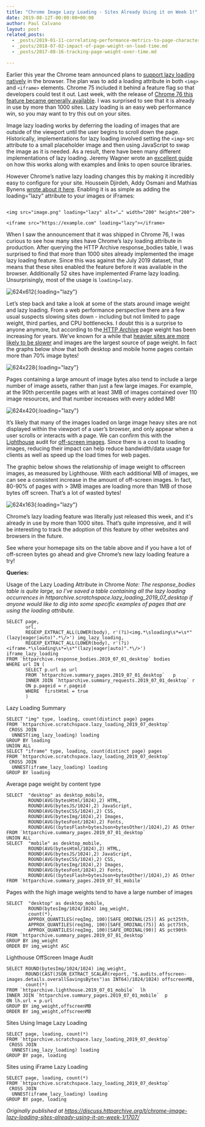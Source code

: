 ```yaml
---
title: "Chrome Image Lazy Loading - Sites Already Using it on Week 1!"
date: 2019-08-12T-00:00:00+00:00
author: Paul Calvano
layout: post
related_posts:
  - _posts/2019-01-11-correlating-performance-metrics-to-page-characteristics.md
  - _posts/2018-07-02-impact-of-page-weight-on-load-time.md
  - _posts/2017-08-16-tracking-page-weight-over-time.md

---
```


Earlier this year the Chrome team announced plans to [support lazy loading natively](https://addyosmani.com/blog/lazy-loading/) in the browser. The plan was to add a loading attribute in both `<img>` and `<iframe>` elements. Chrome 75 included it behind a feature flag so that developers could test it out. Last week, with the release of [Chrome 76 this feature became generally available](https://twitter.com/hdjirdeh/status/1158984255214460928). I was surprised to see that it is already in use by more than 1000 sites. Lazy loading is an easy web performance win, so you may want to try this out on your sites.

Image lazy loading works by deferring the loading of images that are outside of the viewport until the user begins to scroll down the page. Historically, implementations for lazy loading involved setting the `<img>` src attribute to a small placeholder image and then using JavaScript to swap the image as it is needed. As a result, there have been many different implementations of lazy loading. Jeremy Wagner wrote an [excellent guide](https://developers.google.com/web/fundamentals/performance/lazy-loading-guidance/images-and-video/) on how this works along with examples and links to open source libraries.

However Chrome’s native lazy loading changes this by making it incredibly easy to configure for your site. Houssein Djirdeh, Addy Osmani and Mathias Bynens [wrote about it here](https://web.dev/native-lazy-loading). Enabling it is as simple as adding the loading=”lazy” attribute to your images or iFrames:

```

<img src="image.png" loading="lazy" alt="…" width="200" height="200">

<iframe src="https://example.com" loading="lazy"></iframe>

```

When I saw the announcement that it was shipped in Chrome 76, I was curious to see how many sites have Chrome’s lazy loading attribute in production. After querying the HTTP Archive response_bodies table, I was surprised to find that more than 1000 sites already implemented the image lazy loading feature. Since this was against the July 2019 dataset, that means that these sites enabled the feature before it was available in the browser. Additionally 52 sites have implemented iFrame lazy loading. Unsurprisingly, most of the usage is `loading=lazy`.

![624x612](/assets/img/blog/chrome-image-lazy-loading-sites-already-using-it-on-week-1/1.png){:loading="lazy"}

Let’s step back and take a look at some of the stats around image weight and lazy loading. From a web performance perspective there are a few usual suspects slowing sites down - including but not limited to page weight, third parties, and CPU bottlenecks. I doubt this is a surprise to anyone anymore, but according to the[ HTTP Archive](https://httparchive.org/reports/state-of-the-web?start=earliest&end=latest&view=list#bytesTotal) page weight has been increasing for years. We’ve known for a while that [heavier sites are more likely to be slower](https://paulcalvano.com/index.php/2018/07/02/impact-of-page-weight-on-load-time/) and images are the largest source of page weight. In fact the graphs below show that both desktop and mobile home pages contain more than 70% image bytes!

![624x228](/assets/img/blog/chrome-image-lazy-loading-sites-already-using-it-on-week-1/2.png){:loading="lazy"}

Pages containing a large amount of image bytes also tend to include a large number of image assets, rather than just a few large images. For example, at the 90th percentile pages with at least 3MB of images contained over 110 image resources, and that number increases with every added MB!

![624x420](/assets/img/blog/chrome-image-lazy-loading-sites-already-using-it-on-week-1/3.png){:loading="lazy"}

It’s likely that many of the images loaded on large image heavy sites are not displayed within the viewport of a user’s browser, and only appear when a user scrolls or interacts with a page. We can confirm this with the [Lighthouse](https://developers.google.com/web/tools/lighthouse/) audit for [off-screen images](https://developers.google.com/web/tools/lighthouse/audits/offscreen-images). Since there is a cost to loading images, reducing their impact can help reduce bandwidth/data usage for clients as well as speed up the load times for web pages.

The graphic below shows the relationship of image weight to offscreen images, as measured by Lighthouse. With each additional MB of images, we can see a consistent increase in the amount of off-screen images. In fact, 80-90% of pages with > 3MB images are loading more than 1MB of those bytes off screen. That’s a lot of wasted bytes!

![624x163](/assets/img/blog/chrome-image-lazy-loading-sites-already-using-it-on-week-1/4.png){:loading="lazy"}

Chrome’s lazy loading feature was literally just released this week, and it's already in use by more than 1000 sites. That’s quite impressive, and it will be interesting to track the adoption of this feature by other websites and browsers in the future.

See where your homepage sits on the table above and if you have a lot of off-screen bytes go ahead and give Chrome’s new lazy loading feature a try!



**Queries:** 

Usage of the Lazy Loading Attribute in Chrome
*Note: The response_bodies  table is quite large, so I’ve saved a table containing all the lazy loading occurrences in httparchive.scratchspace.lazy_loading_2019_07_desktop if anyone would like to dig into some specific examples of pages that are using the loading attribute.*

```
SELECT page,
       url,
       REGEXP_EXTRACT_ALL(LOWER(body), r'(?i)<img.*\sloading\s*=\s*"(lazy|eager|auto)".*\/>') img_lazy_loading,
       REGEXP_EXTRACT_ALL(LOWER(body), r'(?i)<iframe.*\sloading\s*=\s*"(lazy|eager|auto)".*\/>') iframe_lazy_loading
FROM `httparchive.response_bodies.2019_07_01_desktop` bodies
WHERE url IN (
       SELECT p.url as url
       FROM `httparchive.summary_pages.2019_07_01_desktop`   p
       INNER JOIN `httparchive.summary_requests.2019_07_01_desktop` r
       ON p.pageid = r.pageid
       WHERE  firstHtml = true
       )
```

Lazy Loading Summary
```
SELECT "img" type, loading, count(distinct page) pages
FROM `httparchive.scratchspace.lazy_loading_2019_07_desktop`
 CROSS JOIN
  UNNEST(img_lazy_loading) loading
GROUP BY loading
UNION ALL 
SELECT "iframe" type, loading, count(distinct page) pages
FROM `httparchive.scratchspace.lazy_loading_2019_07_desktop` 
 CROSS JOIN
  UNNEST(iframe_lazy_loading) loading
GROUP BY loading
```


Average page weight by content type
```
SELECT  "desktop" as desktop_mobile,
        ROUND(AVG(bytesHtml/1024),2) HTML,
        ROUND(AVG(bytesJS/1024),2) JavaScript,
        ROUND(AVG(bytesCSS/1024),2) CSS,
        ROUND(AVG(bytesImg/1024),2) Images,
        ROUND(AVG(bytesFont/1024),2) Fonts,
        ROUND(AVG((bytesFlash+bytesJson+bytesOther)/1024),2) AS Other
FROM `httparchive.summary_pages.2019_07_01_desktop` 
UNION ALL
SELECT  "mobile" as desktop_mobile,
        ROUND(AVG(bytesHtml/1024),2) HTML,
        ROUND(AVG(bytesJS/1024),2) JavaScript,
        ROUND(AVG(bytesCSS/1024),2) CSS,
        ROUND(AVG(bytesImg/1024),2) Images,
        ROUND(AVG(bytesFont/1024),2) Fonts,
        ROUND(AVG((bytesFlash+bytesJson+bytesOther)/1024),2) AS Other
FROM `httparchive.summary_pages.2019_07_01_mobile` 
```

Pages with the high image weights tend to have a large number of images
```
SELECT  "desktop" as desktop_mobile,
        ROUND(bytesImg/1024/1024) img_weight,
        count(*),
        APPROX_QUANTILES(reqImg, 100)[SAFE_ORDINAL(25)] AS pct25th,
        APPROX_QUANTILES(reqImg, 100)[SAFE_ORDINAL(75)] AS pct75th,
        APPROX_QUANTILES(reqImg, 100)[SAFE_ORDINAL(90)] AS pct90th
FROM `httparchive.summary_pages.2019_07_01_desktop`
GROUP BY img_weight
ORDER BY img_weight ASC
```

Lighthouse OffScreen Image Audit
```
SELECT ROUND(bytesImg/1024/1024) img_weight,
       ROUND(CAST(JSON_EXTRACT_SCALAR(report, "$.audits.offscreen-images.details.overallSavingsBytes")as INT64)/1024/1024) offscreenMB,
       count(*)   
FROM `httparchive.lighthouse.2019_07_01_mobile`  lh 
INNER JOIN `httparchive.summary_pages.2019_07_01_mobile`  p 
ON lh.url = p.url
GROUP BY img_weight,offscreenMB
ORDER BY img_weight,offscreenMB
```

Sites Using Image Lazy Loading
```
SELECT page, loading, count(*)
FROM `httparchive.scratchspace.lazy_loading_2019_07_desktop` 
 CROSS JOIN
  UNNEST(img_lazy_loading) loading
GROUP BY page, loading
```

Sites using iFrame Lazy Loading
```
SELECT page, loading, count(*)
FROM `httparchive.scratchspace.lazy_loading_2019_07_desktop` 
 CROSS JOIN
  UNNEST(iframe_lazy_loading) loading
GROUP BY page, loading
```

_Originally published at <https://discuss.httparchive.org/t/chrome-image-lazy-loading-sites-already-using-it-on-week-1/1707/>_